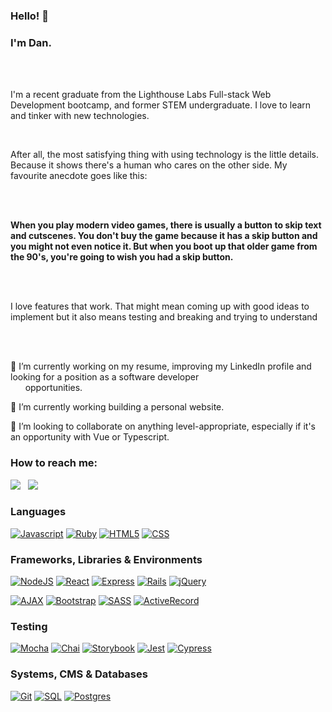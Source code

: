 ### Hello! 👋
<h3>I'm Dan.</h3>
<br/><br/>

<p>I'm a recent graduate from the Lighthouse Labs Full-stack Web Development bootcamp, and former STEM undergraduate. I love to learn and tinker with new technologies.</p>
<br/>
<p>After all, the most satisfying thing with using technology is the little details. Because it shows there's a human who cares on the other side. My favourite anecdote goes like this:</p>

<br/>
<br/>
<p><strong>When you play modern video games, there is usually a button to skip text and cutscenes. You don't buy the game because it has a skip button and you might not even notice it. But when you boot up that older game from the 90's, you're going to wish you had a skip button.</strong></p>
<br/>
<br/>
<p>I love features that work. That might mean coming up with good ideas to implement but it also means testing and breaking and trying to understand</p>
<br/>
<br/>

<p>🔭 I’m currently working on my resume, improving my LinkedIn profile and looking for a position as a software developer<br />
&nbsp;&nbsp;&nbsp;&nbsp;&nbsp;&nbsp;opportunities.</p>
<p>🌱 I’m currently working building a personal website.</p>
<p>👯 I’m looking to collaborate on anything level-appropriate, especially if it's an opportunity with Vue or Typescript.</p>


<h3><!--📫 -->How to reach me:</h3><!- -&nbsp;&nbsp;&nbsp;&nbsp;&nbsp; -->
<a href="https://www.linkedin.com/in/daniel-suen-5182b6149/"><img src="https://img.shields.io/badge/-LinkedIn-0A66C2?style=for-the-badge&logo=linkedin&logoColor=white" /></a>
&nbsp;
<a href="mailto: danielsuen200791357@gmail.com"><img src="https://img.shields.io/badge/-Gmail-EA4335?style=for-the-badge&logo=gmail&logoColor=white" /></a>
<!--
⚡ Fun fact: ... $ \log_{2} n = \theta \log_{8} n $ and $ \log_{8} n = \theta \log_{2} n $ Those who know, know.
-->
<br/>
<h3><!--:bookmark_tabs: -->Languages</h3>

[![Javascript](https://img.shields.io/badge/-JavaScript-F7DF1E?style=for-the-badge&logo=javascript&logoColor=black)](https://www.ecma-international.org/publications-and-standards/standards/ecma-262/)
[![Ruby](https://img.shields.io/badge/-Ruby-CC342D?style=for-the-badge&logo=ruby&logoColor=white)](https://www.ruby-lang.org/en/)
[![HTML5](https://img.shields.io/badge/-HTML5-E34F26?style=for-the-badge&logo=html5&logoColor=white)](https://whatwg.org/)
[![CSS](https://img.shields.io/badge/-CSS-1572B6?style=for-the-badge&logo=css3&logoColor=white)](https://www.w3.org/Style/CSS/Overview.en.html)

<h3><!--:books: -->Frameworks, Libraries & Environments</h3>

[![NodeJS](https://img.shields.io/badge/node.js-6DA55F?style=for-the-badge&logo=node.js&logoColor=white)](https://nodejs.org/en)
[![React](https://img.shields.io/badge/react-%2320232a.svg?style=for-the-badge&logo=react&logoColor=%2361DAFB)](https://react.dev/)
[![Express](https://img.shields.io/badge/Express-black?style=for-the-badge&logo=express&logoColor=white)](https://expressjs.com/)
[![Rails](https://img.shields.io/badge/rails-CC0000?style=for-the-badge&logo=rails&logoColor=white)](https://rubyonrails.org/)
[![jQuery](https://img.shields.io/badge/jQuery-0769AD?style=for-the-badge&logo=jquery&logoColor=white)](https://jquery.com/)

[![AJAX](https://img.shields.io/badge/ajax-%23316192.svg?style=for-the-badge&logo=ajax&logoColor=white)](https://en.wikipedia.org/wiki/Ajax_(programming))
[![Bootstrap](https://img.shields.io/badge/Bootstrap-7952B3?style=for-the-badge&logo=bootstrap&logoColor=white)](https://getbootstrap.com/)
[![SASS](https://img.shields.io/badge/-SASS-CC6699?style=for-the-badge&logo=sass&logoColor=white)](https://sass-lang.com/)
[![ActiveRecord](https://img.shields.io/badge/-ActiveRecord-CC0000?style=for-the-badge&logo=ActiveRecord&logoColor=white)](https://guides.rubyonrails.org/active_record_basics.html)

<h3><!--:ballot_box_with_check: -->Testing</h3>

[![Mocha](https://img.shields.io/badge/-Mocha-8D6748?style=for-the-badge&logo=mocha&logoColor=white)](https://mochajs.org/)
[![Chai](https://img.shields.io/badge/-Chai-white?style=for-the-badge&logo=chai&logoColor=A30701)](https://www.chaijs.com/)
[![Storybook](https://img.shields.io/badge/-Storybook-FF4785?style=for-the-badge&logo=storybook&logoColor=white)](https://storybook.js.org/)
[![Jest](https://img.shields.io/badge/-Jest-white?style=for-the-badge&logo=jest&logoColor=C21325)](https://jestjs.io/)
[![Cypress](https://img.shields.io/badge/-Cypress-17202C?style=for-the-badge&logo=cypress&logoColor=white)](https://www.cypress.io/)

<h3><!--:open_file_folder: -->Systems, CMS & Databases</h3>

[![Git](https://img.shields.io/badge/Git-white?style=for-the-badge&logo=git&logoColor=#F05032)](https://git-scm.com/)
[![SQL](https://img.shields.io/badge/SQL-003B57?style=for-the-badge&logo=sql&logoColor=white)](https://en.wikipedia.org/wiki/SQL)
[![Postgres](https://img.shields.io/badge/postgres-%23316192.svg?style=for-the-badge&logo=postgresql&logoColor=white)](https://www.postgresql.org/)
